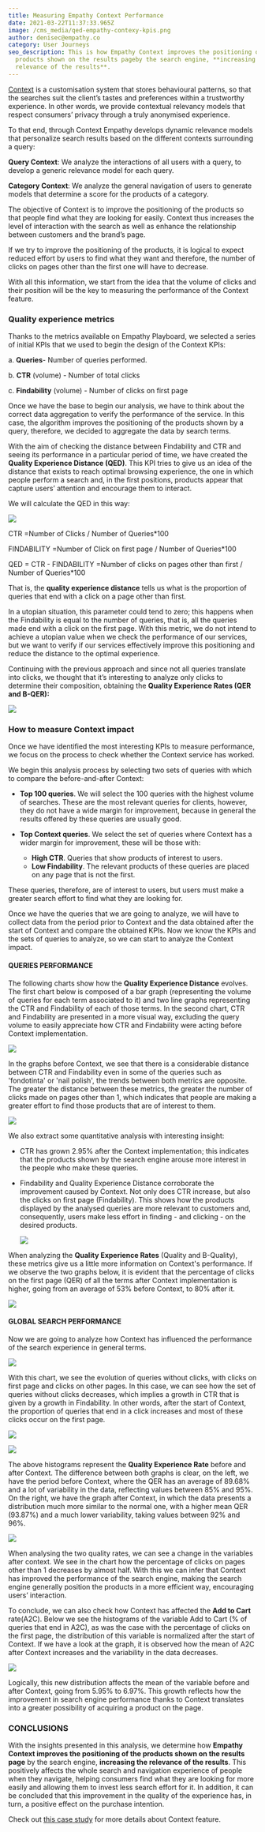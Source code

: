 ```yaml
---
title: Measuring Empathy Context Performance
date: 2021-03-22T11:37:33.965Z
image: /cms_media/qed-empathy-contexy-kpis.png
author: denisec@empathy.co
category: User Journeys
seo_description: This is how Empathy Context improves the positioning of the
  products shown on the results pageby the search engine, **increasing the
  relevance of the results**.
---
```

[Context](https://www.empathy.co/platform/empathy-context/) is a customisation system that stores behavioural patterns, so that the searches suit the client’s tastes and preferences within a trustworthy experience. In other words, we provide contextual relevancy models that respect consumers’ privacy through a truly anonymised experience.

To that end, through Context Empathy develops dynamic relevance models that personalize search results based on the different contexts surrounding a query:

**Query Context**: We analyze the interactions of all users with a query, to develop a generic relevance model for each query.

**Category Context**: We analyze the general navigation of users to generate models that determine a score for the products of a category.

The objective of Context is to improve the positioning of the products so that people find what they are looking for easily. Context thus increases the level of interaction with the search as well as enhance the relationship between customers and the brand’s page.

If we try to improve the positioning of the products, it is logical to expect reduced effort by users to find what they want and therefore, the number of clicks on pages other than the first one will have to decrease.

With all this information, we start from the idea that the volume of clicks and their position will be the key to measuring the performance of the Context feature.

### Quality experience metrics

Thanks to the metrics available on Empathy Playboard, we selected a series of initial KPIs that we used to begin the design of the Context KPIs:

a. **Queries**- Number of queries performed.

b. **CTR** (volume) - Number of total clicks

c. **Findability** (volume) - Number of clicks on first page

Once we have the base to begin our analysis, we have to think about the correct data aggregation to verify the performance of the service. In this case, the algorithm improves the positioning of the products shown by a query, therefore, we decided to aggregate the data by search terms.

With the aim of checking the distance between Findability and CTR and seeing its performance in a particular period of time, we have created the **Quality Experience Distance (QED)**. This KPI tries to give us an idea of the distance that exists to reach optimal browsing experience, the one in which people perform a search and, in the first positions, products appear that capture users’ attention and encourage them to interact.

We will calculate the QED in this way:

![](https://lh6.googleusercontent.com/mPOpPNlk1_GSmfzFkF0zrMA8aukiCaXJO6gizys14lcuKCtmTSb00n_V-CRSiaeXXp185EmNDE3SMcCGvS9PyOfpfz7ZeOyB4tS_YdfV5QbDXPlw1RdJeQCdJvWGhWFxhR-HJgm1)

CTR =Number of Clicks / Number of Queries*100

FINDABILITY =Number of Click on first page / Number of Queries*100

QED = CTR - FINDABILITY =Number of clicks on pages other than first / Number of Queries*100

That is, the **quality experience distance** tells us what is the proportion of queries that end with a click on a page other than first.

In a utopian situation, this parameter could tend to zero; this happens when the Findability is equal to the number of queries, that is, all the queries made end with a click on the first page. With this metric, we do not intend to achieve a utopian value when we check the performance of our services, but we want to verify if our services effectively improve this positioning and reduce the distance to the optimal experience.

Continuing with the previous approach and since not all queries translate into clicks, we thought that it’s interesting to analyze only clicks to determine their composition, obtaining the **Quality Experience Rates (QER and B-QER):**

![](https://lh4.googleusercontent.com/qQY6YLrtn3QPq_ZxB-zE1eEg3_Mryx_upvPuGvzCVE2lFlgytujDS8KQNKhh1qevLe8E_gKvJtPu1g6vrieTpTR1hHz0MnKVuTf8z_9GCLs7eXmPSYZro6LHypZ90GLxwosw2pXY)

### How to measure Context impact

Once we have identified the most interesting KPIs to measure performance, we focus on the process to check whether the Context service has worked.

We begin this analysis process by selecting two sets of queries with which to compare the before-and-after Context:

* **Top 100 queries**. We will select the 100 queries with the highest volume of searches. These are the most relevant queries for clients, however, they do not have a wide margin for improvement, because in general the results offered by these queries are usually good.
* **Top Context queries**. We select the set of queries where Context has a wider margin for improvement, these will be those with:

  * **High CTR**. Queries that show products of interest to users.
  * **Low Findability**. The relevant products of these queries are placed on any page that is not the first.

These queries, therefore, are of interest to users, but users must make a greater search effort to find what they are looking for.

Once we have the queries that we are going to analyze, we will have to collect data from the period prior to Context and the data obtained after the start of Context and compare the obtained KPIs. Now we know the KPIs and the sets of queries to analyze, so we can start to analyze the Context impact.

#### QUERIES PERFORMANCE

The following charts show how the **Quality Experience Distance** evolves. The first chart below is composed of a bar graph (representing the volume of queries for each term associated to it) and two line graphs representing the CTR and Findability of each of those terms. In the second chart, CTR and Findability are presented in a more visual way, excluding the query volume to easily appreciate how CTR and Findability were acting before Context implementation.

![](/cms_media/measuring-context-3.png)

In the graphs before Context, we see that there is a considerable distance between CTR and Findability even in some of the queries such as 'fondotinta' or 'nail polish', the trends between both metrics are opposite. The greater the distance between these metrics, the greater the number of clicks made on pages other than 1, which indicates that people are making a greater effort to find those products that are of interest to them.

![](/cms_media/measuring-context-4.png)

We also extract some quantitative analysis with interesting insight:

* CTR has grown 2.95% after the Context implementation; this indicates that the products shown by the search engine arouse more interest in the people who make these queries.
* Findability and Quality Experience Distance corroborate the improvement caused by Context. Not only does CTR increase, but also the clicks on first page (Findability). This shows how the products displayed by the analysed queries are more relevant to customers and, consequently, users make less effort in finding - and clicking - on the desired products.

  ![](/cms_media/measuring-context-5.jpg)

When analyzing the **Quality Experience Rates** (Quality and B-Quality), these metrics give us a little more information on Context's performance. If we observe the two graphs below, it is evident that the percentage of clicks on the first page (QER) of all the terms after Context implementation is higher, going from an average of 53% before Context, to 80% after it.

![](/cms_media/measuring-context-6.png)

#### GLOBAL SEARCH PERFORMANCE

Now we are going to analyze how Context has influenced the performance of the search experience in general terms.

![](/cms_media/measuring-context-7.png)

With this chart, we see the evolution of queries without clicks, with clicks on first page and clicks on other pages. In this case, we can see how the set of queries without clicks decreases, which implies a growth in CTR that is given by a growth in Findability. In other words, after the start of Context, the proportion of queries that end in a click increases and most of these clicks occur on the first page.

![](https://lh4.googleusercontent.com/j6L4t01ZCSI0wubY1HB-7QwqiSh1t2Jn9-6U27R4Uv5WKuVcbsR8xYNIVp_Kl9x2XzB1CB0LZYhpHv0UCZ2XEv3GNpikQfLa81o0aiONwNRQsAQJ6DkIykpxziCkgXijGCQvWJpU)

![](/cms_media/measuring-context-9.png)

The above histograms represent the **Quality Experience Rate** before and after Context. The difference between both graphs is clear, on the left, we have the period before Context, where the QER has an average of 89.68% and a lot of variability in the data, reflecting values between 85% and 95%. On the right, we have the graph after Context, in which the data presents a distribution much more similar to the normal one, with a higher mean QER (93.87%) and a much lower variability, taking values between 92% and 96%.

![](/cms_media/measuring-context-10.png)

When analysing the two quality rates, we can see a change in the variables after context. We see in the chart how the percentage of clicks on pages other than 1 decreases by almost half. With this we can infer that Context has improved the performance of the search engine, making the search engine generally position the products in a more efficient way, encouraging users’ interaction.

To conclude, we can also check how Context has affected the **Add to Cart** rate(A2C). Below we see the histograms of the variable Add to Cart (% of queries that end in A2C), as was the case with the percentage of clicks on the first page, the distribution of this variable is normalized after the start of Context. If we have a look at the graph, it is observed how the mean of A2C after Context increases and the variability in the data decreases.

![](/cms_media/measuring-context-11.png)

Logically, this new distribution affects the mean of the variable before and after Context, going from 5.95% to 6.97%. This growth reflects how the improvement in search engine performance thanks to Context translates into a greater possibility of acquiring a product on the page.

### CONCLUSIONS

With the insights presented in this analysis, we determine how **Empathy Context improves the positioning of the products shown on the results page** by the search engine, **increasing the relevance of the results**. This positively affects the whole search and navigation experience of people when they navigate, helping consumers find what they are looking for more easily and allowing them to invest less search effort for it. In addition, it can be concluded that this improvement in the quality of the experience has, in turn, a positive effect on the purchase intention.

Check out [this case study](https://www.empathy.co/resources/overhaul-profiling-from-relevant-search/) for more details about Context feature.